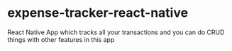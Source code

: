 # expense-tracker-react-native
React Native App which tracks all your transactions and you can do CRUD things with other features in this app
